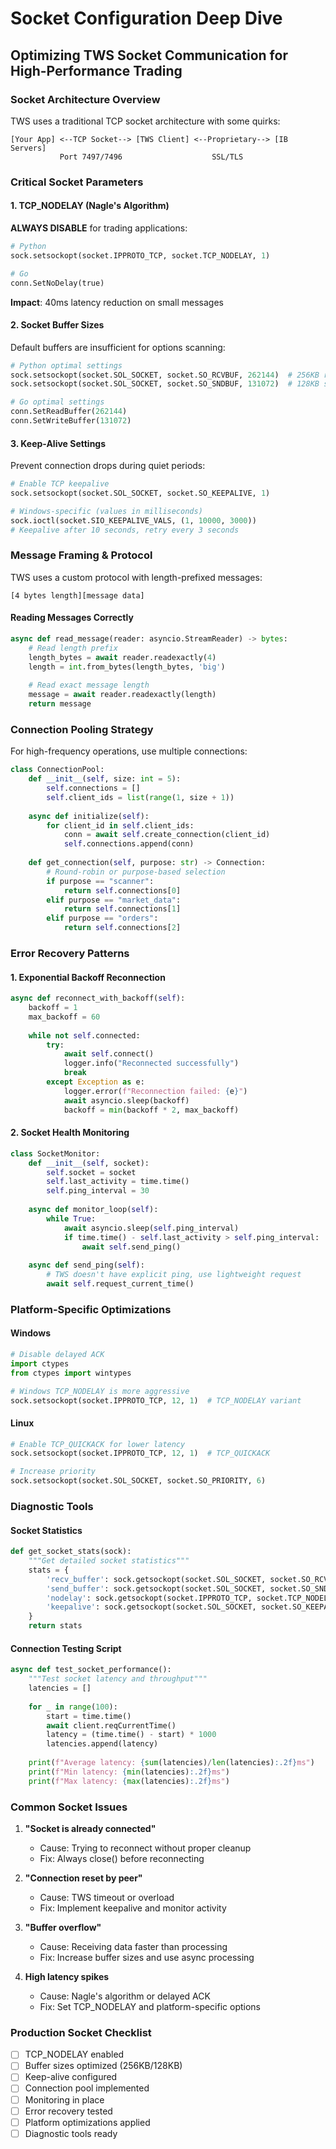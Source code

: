 # Socket Configuration Deep Dive
## Optimizing TWS Socket Communication for High-Performance Trading

### Socket Architecture Overview

TWS uses a traditional TCP socket architecture with some quirks:

```
[Your App] <--TCP Socket--> [TWS Client] <--Proprietary--> [IB Servers]
           Port 7497/7496                    SSL/TLS
```

### Critical Socket Parameters

#### 1. TCP_NODELAY (Nagle's Algorithm)
**ALWAYS DISABLE** for trading applications:
```python
# Python
sock.setsockopt(socket.IPPROTO_TCP, socket.TCP_NODELAY, 1)

# Go
conn.SetNoDelay(true)
```
**Impact**: 40ms latency reduction on small messages

#### 2. Socket Buffer Sizes
Default buffers are insufficient for options scanning:

```python
# Python optimal settings
sock.setsockopt(socket.SOL_SOCKET, socket.SO_RCVBUF, 262144)  # 256KB receive
sock.setsockopt(socket.SOL_SOCKET, socket.SO_SNDBUF, 131072)  # 128KB send

# Go optimal settings
conn.SetReadBuffer(262144)
conn.SetWriteBuffer(131072)
```

#### 3. Keep-Alive Settings
Prevent connection drops during quiet periods:

```python
# Enable TCP keepalive
sock.setsockopt(socket.SOL_SOCKET, socket.SO_KEEPALIVE, 1)

# Windows-specific (values in milliseconds)
sock.ioctl(socket.SIO_KEEPALIVE_VALS, (1, 10000, 3000))
# Keepalive after 10 seconds, retry every 3 seconds
```

### Message Framing & Protocol

TWS uses a custom protocol with length-prefixed messages:

```
[4 bytes length][message data]
```

#### Reading Messages Correctly
```python
async def read_message(reader: asyncio.StreamReader) -> bytes:
    # Read length prefix
    length_bytes = await reader.readexactly(4)
    length = int.from_bytes(length_bytes, 'big')
    
    # Read exact message length
    message = await reader.readexactly(length)
    return message
```

### Connection Pooling Strategy

For high-frequency operations, use multiple connections:

```python
class ConnectionPool:
    def __init__(self, size: int = 5):
        self.connections = []
        self.client_ids = list(range(1, size + 1))
        
    async def initialize(self):
        for client_id in self.client_ids:
            conn = await self.create_connection(client_id)
            self.connections.append(conn)
    
    def get_connection(self, purpose: str) -> Connection:
        # Round-robin or purpose-based selection
        if purpose == "scanner":
            return self.connections[0]
        elif purpose == "market_data":
            return self.connections[1]
        elif purpose == "orders":
            return self.connections[2]
```

### Error Recovery Patterns

#### 1. Exponential Backoff Reconnection
```python
async def reconnect_with_backoff(self):
    backoff = 1
    max_backoff = 60
    
    while not self.connected:
        try:
            await self.connect()
            logger.info("Reconnected successfully")
            break
        except Exception as e:
            logger.error(f"Reconnection failed: {e}")
            await asyncio.sleep(backoff)
            backoff = min(backoff * 2, max_backoff)
```

#### 2. Socket Health Monitoring
```python
class SocketMonitor:
    def __init__(self, socket):
        self.socket = socket
        self.last_activity = time.time()
        self.ping_interval = 30
        
    async def monitor_loop(self):
        while True:
            await asyncio.sleep(self.ping_interval)
            if time.time() - self.last_activity > self.ping_interval:
                await self.send_ping()
    
    async def send_ping(self):
        # TWS doesn't have explicit ping, use lightweight request
        await self.request_current_time()
```

### Platform-Specific Optimizations

#### Windows
```python
# Disable delayed ACK
import ctypes
from ctypes import wintypes

# Windows TCP_NODELAY is more aggressive
sock.setsockopt(socket.IPPROTO_TCP, 12, 1)  # TCP_NODELAY variant
```

#### Linux
```python
# Enable TCP_QUICKACK for lower latency
sock.setsockopt(socket.IPPROTO_TCP, 12, 1)  # TCP_QUICKACK

# Increase priority
sock.setsockopt(socket.SOL_SOCKET, socket.SO_PRIORITY, 6)
```

### Diagnostic Tools

#### Socket Statistics
```python
def get_socket_stats(sock):
    """Get detailed socket statistics"""
    stats = {
        'recv_buffer': sock.getsockopt(socket.SOL_SOCKET, socket.SO_RCVBUF),
        'send_buffer': sock.getsockopt(socket.SOL_SOCKET, socket.SO_SNDBUF),
        'nodelay': sock.getsockopt(socket.IPPROTO_TCP, socket.TCP_NODELAY),
        'keepalive': sock.getsockopt(socket.SOL_SOCKET, socket.SO_KEEPALIVE),
    }
    return stats
```

#### Connection Testing Script
```python
async def test_socket_performance():
    """Test socket latency and throughput"""
    latencies = []
    
    for _ in range(100):
        start = time.time()
        await client.reqCurrentTime()
        latency = (time.time() - start) * 1000
        latencies.append(latency)
    
    print(f"Average latency: {sum(latencies)/len(latencies):.2f}ms")
    print(f"Min latency: {min(latencies):.2f}ms")
    print(f"Max latency: {max(latencies):.2f}ms")
```

### Common Socket Issues

1. **"Socket is already connected"**
   - Cause: Trying to reconnect without proper cleanup
   - Fix: Always close() before reconnecting

2. **"Connection reset by peer"**
   - Cause: TWS timeout or overload
   - Fix: Implement keepalive and monitor activity

3. **"Buffer overflow"**
   - Cause: Receiving data faster than processing
   - Fix: Increase buffer sizes and use async processing

4. **High latency spikes**
   - Cause: Nagle's algorithm or delayed ACK
   - Fix: Set TCP_NODELAY and platform-specific options

### Production Socket Checklist

- [ ] TCP_NODELAY enabled
- [ ] Buffer sizes optimized (256KB/128KB)
- [ ] Keep-alive configured
- [ ] Connection pool implemented
- [ ] Monitoring in place
- [ ] Error recovery tested
- [ ] Platform optimizations applied
- [ ] Diagnostic tools ready